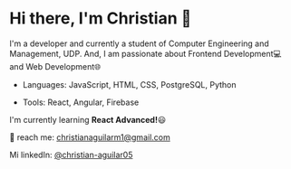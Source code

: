 # Hi there, I'm Christian 👋

<!--
- 🔭 I’m currently working on ...
- 🌱 I’m currently learning ...
- 👯 I’m looking to collaborate on ...
- 🤔 I’m looking for help with ...
- 💬 Ask me about ...
- 📫 How to reach me: ...
- 😄 Pronouns: ...
- ⚡ Fun fact: ...
-->

I'm a developer and currently a student of Computer Engineering and Management, UDP. And, I am passionate about Frontend Development💻 and Web Development🌐

- Languages: JavaScript, HTML, CSS, PostgreSQL, Python

- Tools: React, Angular, Firebase

I'm currently learning **React Advanced!**😃

📧 reach me: christianaguilarm1@gmail.com

Mi linkedIn: <a href="https://www.linkedin.com/in/christian-aguilar05/" target="_blank">@christian-aguilar05</a>
